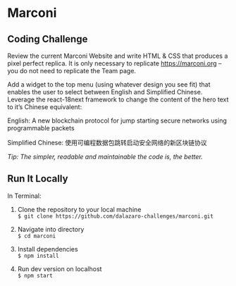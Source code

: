# Marconi

## Coding Challenge

Review the current Marconi Website and write HTML & CSS that produces a pixel perfect replica. It is only necessary to replicate https://marconi.org – you do not need to replicate the Team page.

Add a widget to the top menu (using whatever design you see fit) that enables the user to select between English and Simplified Chinese. Leverage the react-18next framework to change the content of the hero text to it’s Chinese equivalent:

English:
A new blockchain protocol for jump starting secure networks using programmable packets

Simplified Chinese:
使用可编程数据包跳转启动安全网络的新区块链协议

*Tip: The simpler, readable and maintainable the code is, the better.*

## Run It Locally

In Terminal:

1. Clone the repository to your local machine  
```$ git clone https://github.com/dalazaro-challenges/marconi.git```

2. Navigate into directory  
```$ cd marconi```

3. Install dependencies  
```$ npm install```

4. Run dev version on localhost  
```$ npm start```